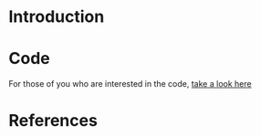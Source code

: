 # Introduction
# Code
For those of you who are interested in the code, [take a look here](rachel.ipynb)

# References
